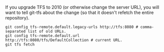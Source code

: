 If you upgrade TFS to 2010 (or otherwise change the server URL), you will want to tell git-tfs about the change (so that it doesn't refetch the entire repository). 

    git config tfs-remote.default.legacy-urls http://tfs:8080 # comma-separated list of old URLs.
    git config tfs-remote.default.url http://tfs:8080/tfs/DefaultCollection # current URL.
    git tfs fetch